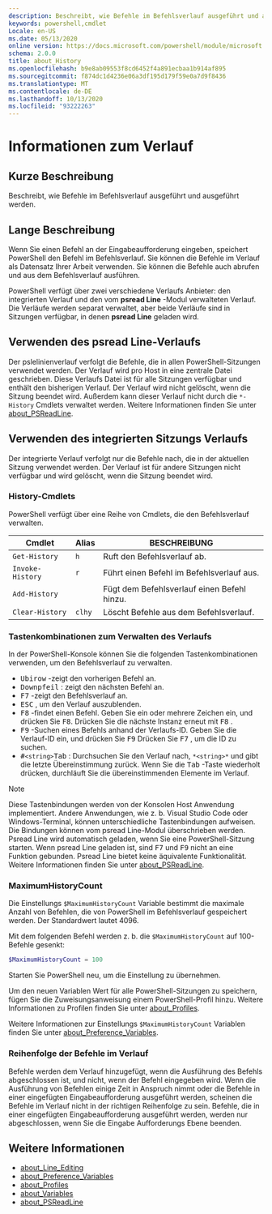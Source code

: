 ```yaml
---
description: Beschreibt, wie Befehle im Befehlsverlauf ausgeführt und ausgeführt werden.
keywords: powershell,cmdlet
Locale: en-US
ms.date: 05/13/2020
online version: https://docs.microsoft.com/powershell/module/microsoft.powershell.core/about/about_history?view=powershell-7&WT.mc_id=ps-gethelp
schema: 2.0.0
title: about_History
ms.openlocfilehash: b9e8ab09553f8cd6452f4a891ecbaa1b914af895
ms.sourcegitcommit: f874dc1d4236e06a3df195d179f59e0a7d9f8436
ms.translationtype: MT
ms.contentlocale: de-DE
ms.lasthandoff: 10/13/2020
ms.locfileid: "93222263"
---
```

# <a name="about-history"></a>Informationen zum Verlauf

## <a name="short-description"></a>Kurze Beschreibung
Beschreibt, wie Befehle im Befehlsverlauf ausgeführt und ausgeführt werden.

## <a name="long-description"></a>Lange Beschreibung

Wenn Sie einen Befehl an der Eingabeaufforderung eingeben, speichert PowerShell den Befehl im Befehlsverlauf. Sie können die Befehle im Verlauf als Datensatz Ihrer Arbeit verwenden. Sie können die Befehle auch abrufen und aus dem Befehlsverlauf ausführen.

PowerShell verfügt über zwei verschiedene Verlaufs Anbieter: den integrierten Verlauf und den vom **psread Line** -Modul verwalteten Verlauf. Die Verläufe werden separat verwaltet, aber beide Verläufe sind in Sitzungen verfügbar, in denen **psread Line** geladen wird.

## <a name="using-the-psreadline-history"></a>Verwenden des psread Line-Verlaufs

Der pslelinienverlauf verfolgt die Befehle, die in allen PowerShell-Sitzungen verwendet werden.
Der Verlauf wird pro Host in eine zentrale Datei geschrieben. Diese Verlaufs Datei ist für alle Sitzungen verfügbar und enthält den bisherigen Verlauf. Der Verlauf wird nicht gelöscht, wenn die Sitzung beendet wird. Außerdem kann dieser Verlauf nicht durch die `*-History` Cmdlets verwaltet werden. Weitere Informationen finden Sie unter [about_PSReadLine](../../PSReadLine/About/about_PSReadLine.md).

## <a name="using-the-built-in-session-history"></a>Verwenden des integrierten Sitzungs Verlaufs

Der integrierte Verlauf verfolgt nur die Befehle nach, die in der aktuellen Sitzung verwendet werden. Der Verlauf ist für andere Sitzungen nicht verfügbar und wird gelöscht, wenn die Sitzung beendet wird.

### <a name="history-cmdlets"></a>History-Cmdlets

PowerShell verfügt über eine Reihe von Cmdlets, die den Befehlsverlauf verwalten.

| Cmdlet           | Alias  | BESCHREIBUNG                                |
| ---------------- | ------ | ------------------------------------------ |
| `Get-History`    | `h`    | Ruft den Befehlsverlauf ab.                  |
| `Invoke-History` | `r`    | Führt einen Befehl im Befehlsverlauf aus.     |
| `Add-History`    |        | Fügt dem Befehlsverlauf einen Befehl hinzu.     |
| `Clear-History`  | `clhy` | Löscht Befehle aus dem Befehlsverlauf. |

### <a name="keyboard-shortcuts-for-managing-history"></a>Tastenkombinationen zum Verwalten des Verlaufs

In der PowerShell-Konsole können Sie die folgenden Tastenkombinationen verwenden, um den Befehlsverlauf zu verwalten.

- <kbd>Ubirow</kbd> -zeigt den vorherigen Befehl an.
- <kbd>Downpfeil</kbd> : zeigt den nächsten Befehl an.
- <kbd>F7</kbd> -zeigt den Befehlsverlauf an.
- <kbd>ESC</kbd> , um den Verlauf auszublenden.
- <kbd>F8</kbd> -findet einen Befehl. Geben Sie ein oder mehrere Zeichen ein, und drücken Sie <kbd>F8</kbd>. Drücken Sie die nächste Instanz erneut mit <kbd>F8</kbd> .
- <kbd>F9</kbd> -Suchen eines Befehls anhand der Verlaufs-ID. Geben Sie die Verlauf-ID ein, und drücken Sie <kbd>F9</kbd> Drücken Sie <kbd>F7</kbd> , um die ID zu suchen.
- <kbd>#</kbd>`<string>`</kbd><kbd>Tab</kbd> : Durchsuchen Sie den Verlauf nach, `*<string>*` und gibt die letzte Übereinstimmung zurück. Wenn Sie die <kbd>Tab</kbd> -Taste wiederholt drücken, durchläuft Sie die übereinstimmenden Elemente im Verlauf.

> [!NOTE]
> Diese Tastenbindungen werden von der Konsolen Host Anwendung implementiert. Andere Anwendungen, wie z. b. Visual Studio Code oder Windows-Terminal, können unterschiedliche Tastenbindungen aufweisen. Die Bindungen können vom psread Line-Modul überschrieben werden. Psread Line wird automatisch geladen, wenn Sie eine PowerShell-Sitzung starten.
> Wenn psread Line geladen ist, sind <kbd>F7</kbd> und <kbd>F9</kbd> nicht an eine Funktion gebunden. Psread Line bietet keine äquivalente Funktionalität. Weitere Informationen finden Sie unter [about_PSReadLine](../../PSReadLine/About/about_PSReadLine.md).

### <a name="maximumhistorycount"></a>MaximumHistoryCount

Die Einstellungs `$MaximumHistoryCount` Variable bestimmt die maximale Anzahl von Befehlen, die von PowerShell im Befehlsverlauf gespeichert werden. Der Standardwert lautet
4096.

Mit dem folgenden Befehl werden z. b. die `$MaximumHistoryCount` auf 100-Befehle gesenkt:

```powershell
$MaximumHistoryCount = 100
```

Starten Sie PowerShell neu, um die Einstellung zu übernehmen.

Um den neuen Variablen Wert für alle PowerShell-Sitzungen zu speichern, fügen Sie die Zuweisungsanweisung einem PowerShell-Profil hinzu. Weitere Informationen zu Profilen finden Sie unter [about_Profiles](about_Profiles.md).

Weitere Informationen zur Einstellungs `$MaximumHistoryCount` Variablen finden Sie unter [about_Preference_Variables](about_Preference_Variables.md).

### <a name="order-of-commands-in-the-history"></a>Reihenfolge der Befehle im Verlauf

Befehle werden dem Verlauf hinzugefügt, wenn die Ausführung des Befehls abgeschlossen ist, und nicht, wenn der Befehl eingegeben wird. Wenn die Ausführung von Befehlen einige Zeit in Anspruch nimmt oder die Befehle in einer eingefügten Eingabeaufforderung ausgeführt werden, scheinen die Befehle im Verlauf nicht in der richtigen Reihenfolge zu sein. Befehle, die in einer eingefügten Eingabeaufforderung ausgeführt werden, werden nur abgeschlossen, wenn Sie die Eingabe Aufforderungs Ebene beenden.

## <a name="see-also"></a>Weitere Informationen

- [about_Line_Editing](about_Line_Editing.md)
- [about_Preference_Variables](about_Preference_Variables.md)
- [about_Profiles](about_Profiles.md)
- [about_Variables](about_Variables.md)
- [about_PSReadLine](../../PSReadLine/About/about_PSReadLine.md)
